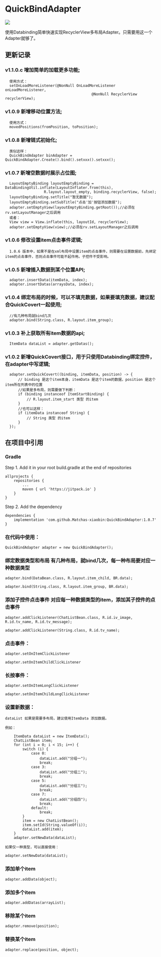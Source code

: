 # QuickBindAdapter

[![](https://jitpack.io/v/Matchas-xiaobin/QuickBindAdapter.svg)](https://jitpack.io/#Matchas-xiaobin/QuickBindAdapter)

使用Databinding简单快速实现RecyclerView多布局Adapter。只需要用这一个Adapter就够了。

## 更新记录

### v1.1.0.c 增加简单的加载更多功能;

      使用方式：
      setOnLoadMoreListener(@NonNull OnLoadMoreListener onLoadMoreListener,
                                            @NonNull RecyclerView recyclerView);
                                            

### v1.0.9 新增移动位置方法;

      使用方式：
      movedPositions(fromPosition, toPosition);

### v1.0.8 新增链式初始化;

      类似这样：
      QuickBindAdapter binAdapter = QuickBindAdapter.Create().bind().setxxx().setxxx();

### v1.0.7 新增空数据时展示占位图;

      LayoutEmptyBinding layoutEmptyBinding = DataBindingUtil.inflate(LayoutInflater.from(this),
                      R.layout.layout_empty, binding.recyclerView, false);
      layoutEmptyBinding.setTitle("暂无数据");
      layoutEmptyBinding.setSubTitle("点击'加'按钮添加数据");
      adapter.setEmptyView(layoutEmptyBinding.getRoot());//必须在rv.setLayoutManager之后调用
      或者：
      View view = View.inflate(this, layoutId, recyclerView);
      adapter.setEmptyView(view);//必须在rv.setLayoutManager之后调用

### v1.0.6 修改设置item点击事件逻辑;

      1.0.6 版本中，如果不是在xml布局中设置item的点击事件，则需要在设置数据前，先绑定item的点击事件，否则点击事件可能不起作用。子控件不受影响。

### v1.0.5 新增插入数据到某个位置API;

      adapter.insertData(itemData, index);
      adapter.insertDatas(arraysData, index);

### v1.0.4 绑定布局的时候，可以不填充数据，如果要填充数据，建议配合QuickCovert一起使用;

      //有几种布局就bind几次
      adapter.bind(String.class, R.layout.item_group);

### v1.0.3 补上获取所有item数据的api;
      
      ItemData dataList = adapter.getDatas();
      
### v1.0.2 新增QuickCovert接口，用于只使用Databinding绑定控件，在adapter中写逻辑;
      
      adapter.setQuickCovert((binding, itemData, position) -> {
          // binding 是这个item本身，itemData 是这个item的数据，position 是这个item所在列表中的位置
          //如果是多布局，则需要做下判断：
          if (binding instanceof ItemStartBinding) {
              // R.layout.item_start 类型 的item
          }
          //也可以这样：
          if (itemData instanceof String) {
              // String 类型 的item
          }
      });
      

## 在项目中引用


### Gradle
   Step 1. Add it in your root build.gradle at the end of repositories
   
    allprojects {
        repositories {
            ...
            maven { url 'https://jitpack.io' }
        }
    }
    
   Step 2. Add the dependency
   
    dependencies {
        implementation 'com.github.Matchas-xiaobin:QuickBindAdapter:1.0.7'
    }

### 在代码中使用：

    QuickBindAdapter adapter = new QuickBindAdapter();

### 绑定数据类型和布局  有几种布局，就bind几次，每一种布局要对应一种数据类型

    adapter.bind(DataBean.class, R.layout.item_child, BR.data);

    adapter.bind(String.class, R.layout.item_group, BR.data);

### 添加子控件点击事件  对应每一种数据类型的item，添加其子控件的点击事件

    adapter.addClickListener(ChatListBean.class, R.id.iv_image, R.id.tv_name, R.id.tv_message);

    adapter.addClickListener(String.class, R.id.tv_name);


### 点击事件：

    adapter.setOnItemClickListener

    adapter.setOnItemChildClickListener


### 长按事件：

    adapter.setOnItemLongClickListener

    adapter.setOnItemChildLongClickListener


### 设置新数据：

    dataList 如果是需要多布局，建议使用ItemData 添加数据。
    
    例如：
    
        ItemData dataList = new ItemData();
        ChatListBean item;
        for (int i = 0; i < 15; i++) {
            switch (i) {
                case 0:
                    dataList.add("分组一");
                    break;
                case 3:
                    dataList.add("分组二");
                    break;
                case 5:
                    dataList.add("分组三");
                    break;
                case 7:
                    dataList.add("分组四");
                    break;
                default:
                    break;
            }
            item = new ChatListBean();
            item.setId(String.valueOf(i));
            dataList.add(item);
        }
        adapter.setNewData(dataList);
                      
    如果仅一种类型，可以直接使用：
                      
    adapter.setNewData(dataList);
                                                     
### 添加单个item
                                                     
    adapter.addData(object);
                                                     
### 添加多个item
                                                     
    adapter.addDatas(arrayList);
                                                     
### 移除某个item
                                                     
    adapter.remove(position);
    
### 替换某个item

    adapter.replace(position, object);
  
